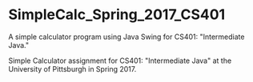 # SimpleCalc_Spring_2017_CS401
A simple calculator program using Java Swing for CS401: "Intermediate Java."

Simple Calculator assignment for CS401: "Intermediate Java" at the University of Pittsburgh in Spring 2017.